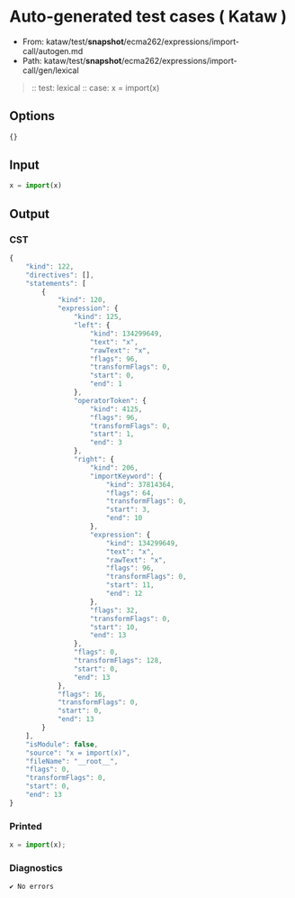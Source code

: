 # Auto-generated test cases ( Kataw )
- From: kataw/test/__snapshot__/ecma262/expressions/import-call/autogen.md
- Path: kataw/test/__snapshot__/ecma262/expressions/import-call/gen/lexical
> :: test: lexical
> :: case: x = import(x)
## Options

`````js
{}
`````
## Input

`````js
x = import(x)
`````
## Output

### CST

```javascript
{
    "kind": 122,
    "directives": [],
    "statements": [
        {
            "kind": 120,
            "expression": {
                "kind": 125,
                "left": {
                    "kind": 134299649,
                    "text": "x",
                    "rawText": "x",
                    "flags": 96,
                    "transformFlags": 0,
                    "start": 0,
                    "end": 1
                },
                "operatorToken": {
                    "kind": 4125,
                    "flags": 96,
                    "transformFlags": 0,
                    "start": 1,
                    "end": 3
                },
                "right": {
                    "kind": 206,
                    "importKeyword": {
                        "kind": 37814364,
                        "flags": 64,
                        "transformFlags": 0,
                        "start": 3,
                        "end": 10
                    },
                    "expression": {
                        "kind": 134299649,
                        "text": "x",
                        "rawText": "x",
                        "flags": 96,
                        "transformFlags": 0,
                        "start": 11,
                        "end": 12
                    },
                    "flags": 32,
                    "transformFlags": 0,
                    "start": 10,
                    "end": 13
                },
                "flags": 0,
                "transformFlags": 128,
                "start": 0,
                "end": 13
            },
            "flags": 16,
            "transformFlags": 0,
            "start": 0,
            "end": 13
        }
    ],
    "isModule": false,
    "source": "x = import(x)",
    "fileName": "__root__",
    "flags": 0,
    "transformFlags": 0,
    "start": 0,
    "end": 13
}
```

### Printed

```javascript
x = import(x);
```

### Diagnostics

```javascript
✔ No errors
```

